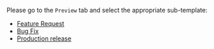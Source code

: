 Please go to the `Preview` tab and select the appropriate sub-template:

* [Feature Request](?expand=1&template=feature_template.md)
* [Bug Fix](?expand=1&template=bug_fix_template.md)
* [Production release](?expand=1&template=production_release_template.md)